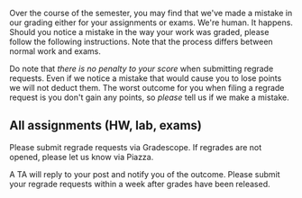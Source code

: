 Over the course of the semester, you may find that we've made a mistake in our
grading either for your assignments or exams. We're human. It happens. Should
you notice a mistake in the way your work was graded, please follow the
following instructions. Note that the process differs between normal work and
exams.

Do note that *there is no penalty to your score* when submitting regrade
requests. Even if we notice a mistake that would cause you to lose points we
will not deduct them. The worst outcome for you when filing a regrade request is
you don't gain any points, so *please* tell us if we make a mistake.

## All assignments (HW, lab, exams)
Please submit regrade requests via Gradescope. If regrades are not opened,
please let us know via Piazza.

A TA will reply to your post and notify you of the outcome. Please submit
your regrade requests within a week after grades have been released.